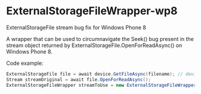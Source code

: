 ExternalStorageFileWrapper-wp8
==============================

ExternalStorageFile stream bug fix for Windows Phone 8

A wrapper that can be used to circumnavigate the Seek() bug present in the stream object returned by ExternalStorageFile.OpenForReadAsync() on Windows Phone 8.

Code example:

```csharp
ExternalStorageFile file = await device.GetFileAsync(filename); // device is an instance of ExternalStorageDevice
Stream streamOriginal = await file.OpenForReadAsync();
ExternalStorageFileWrapper streamToUse = new ExternalStorageFileWrapper(streamOriginal);
```
